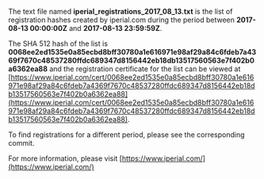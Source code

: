 The text file named **iperial_registrations_2017_08_13.txt** is the list of registration hashes created by iperial.com during the period between **2017-08-13 00:00:00Z** and **2017-08-13 23:59:59Z**.

The SHA 512 hash of the list is **0068ee2ed1535e0a85ecbd8bff30780a1e616971e98af29a84c6fdeb7a4369f7670c48537280ffdc689347d8156442eb18db13517560563e7f402b0a6362ea88** and the registration certificate for the list can be viewed at [https://www.iperial.com/cert/0068ee2ed1535e0a85ecbd8bff30780a1e616971e98af29a84c6fdeb7a4369f7670c48537280ffdc689347d8156442eb18db13517560563e7f402b0a6362ea88](https://www.iperial.com/cert/0068ee2ed1535e0a85ecbd8bff30780a1e616971e98af29a84c6fdeb7a4369f7670c48537280ffdc689347d8156442eb18db13517560563e7f402b0a6362ea88).

To find registrations for a different period, please see the corresponding commit.

For more information, please visit [https://www.iperial.com/](https://www.iperial.com/)
